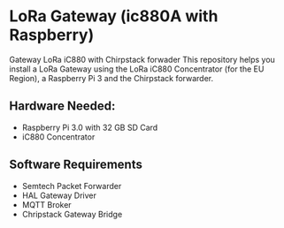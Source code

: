 # LoRa Gateway (ic880A with Raspberry)
Gateway LoRa iC880 with Chirpstack forwader
This repository helps you install a LoRa Gateway using the LoRa iC880 Concentrator (for the EU Region), a Raspberry Pi 3 and the Chirpstack forwarder.

## Hardware Needed:

* Raspberry Pi 3.0 with 32 GB SD Card
* iC880 Concentrator

## Software Requirements

* Semtech Packet Forwarder
* HAL Gateway Driver 
* MQTT Broker 
* Chripstack Gateway Bridge

